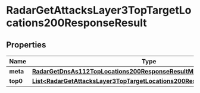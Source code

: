 

# RadarGetAttacksLayer3TopTargetLocations200ResponseResult


## Properties

| Name | Type | Description | Notes |
|------------ | ------------- | ------------- | -------------|
|**meta** | [**RadarGetDnsAs112TopLocations200ResponseResultMeta**](RadarGetDnsAs112TopLocations200ResponseResultMeta.md) |  |  |
|**top0** | [**List&lt;RadarGetAttacksLayer3TopTargetLocations200ResponseResultTop0Inner&gt;**](RadarGetAttacksLayer3TopTargetLocations200ResponseResultTop0Inner.md) |  |  |



